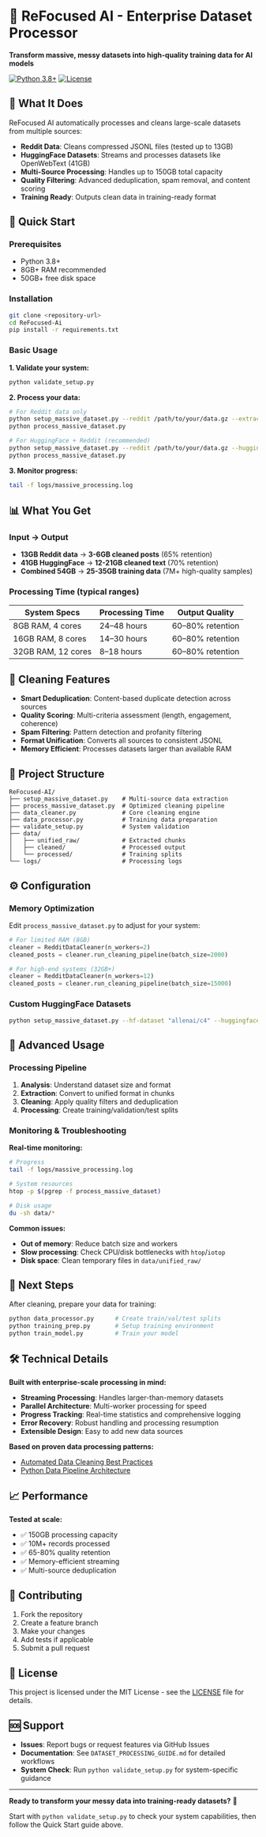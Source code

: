 # 🧹 ReFocused AI - Enterprise Dataset Processor

**Transform massive, messy datasets into high-quality training data for AI models**

[![Python 3.8+](https://img.shields.io/badge/python-3.8+-blue.svg)](https://www.python.org/downloads/)
[![License](https://img.shields.io/badge/license-MIT-green.svg)](LICENSE)

## 🎯 What It Does

ReFocused AI automatically processes and cleans large-scale datasets from multiple sources:

- **Reddit Data**: Cleans compressed JSONL files (tested up to 13GB)
- **HuggingFace Datasets**: Streams and processes datasets like OpenWebText (41GB)
- **Multi-Source Processing**: Handles up to 150GB total capacity
- **Quality Filtering**: Advanced deduplication, spam removal, and content scoring
- **Training Ready**: Outputs clean data in training-ready format

## 🚀 Quick Start

### Prerequisites
- Python 3.8+
- 8GB+ RAM recommended
- 50GB+ free disk space

### Installation
```bash
git clone <repository-url>
cd ReFocused-Ai
pip install -r requirements.txt
```

### Basic Usage

**1. Validate your system:**
```bash
python validate_setup.py
```

**2. Process your data:**
```bash
# For Reddit data only
python setup_massive_dataset.py --reddit /path/to/your/data.gz --extract
python process_massive_dataset.py

# For HuggingFace + Reddit (recommended)
python setup_massive_dataset.py --reddit /path/to/your/data.gz --huggingface --extract
python process_massive_dataset.py
```

**3. Monitor progress:**
```bash
tail -f logs/massive_processing.log
```

## 📊 What You Get

### Input → Output
- **13GB Reddit data** → **3-6GB cleaned posts** (65% retention)
- **41GB HuggingFace** → **12-21GB cleaned text** (70% retention)  
- **Combined 54GB** → **25-35GB training data** (7M+ high-quality samples)

### Processing Time (typical ranges)
| System Specs | Processing Time | Output Quality |
|--------------|----------------|----------------|
| 8GB RAM, 4 cores | 24–48 hours | 60–80% retention |
| 16GB RAM, 8 cores | 14–30 hours | 60–80% retention |
| 32GB RAM, 12 cores | 8–18 hours | 60–80% retention |

## 🧹 Cleaning Features

- **Smart Deduplication**: Content-based duplicate detection across sources
- **Quality Scoring**: Multi-criteria assessment (length, engagement, coherence)
- **Spam Filtering**: Pattern detection and profanity filtering
- **Format Unification**: Converts all sources to consistent JSONL
- **Memory Efficient**: Processes datasets larger than available RAM

## 📁 Project Structure

```
ReFocused-AI/
├── setup_massive_dataset.py    # Multi-source data extraction
├── process_massive_dataset.py  # Optimized cleaning pipeline
├── data_cleaner.py             # Core cleaning engine
├── data_processor.py           # Training data preparation
├── validate_setup.py           # System validation
├── data/
│   ├── unified_raw/            # Extracted chunks
│   ├── cleaned/                # Processed output
│   └── processed/              # Training splits
└── logs/                       # Processing logs
```

## ⚙️ Configuration

### Memory Optimization
Edit `process_massive_dataset.py` to adjust for your system:

```python
# For limited RAM (8GB)
cleaner = RedditDataCleaner(n_workers=2)
cleaned_posts = cleaner.run_cleaning_pipeline(batch_size=2000)

# For high-end systems (32GB+)
cleaner = RedditDataCleaner(n_workers=12)
cleaned_posts = cleaner.run_cleaning_pipeline(batch_size=15000)
```

### Custom HuggingFace Datasets
```bash
python setup_massive_dataset.py --hf-dataset "allenai/c4" --huggingface --extract
```

## 🔧 Advanced Usage

### Processing Pipeline
1. **Analysis**: Understand dataset size and format
2. **Extraction**: Convert to unified format in chunks
3. **Cleaning**: Apply quality filters and deduplication
4. **Processing**: Create training/validation/test splits

### Monitoring & Troubleshooting

**Real-time monitoring:**
```bash
# Progress
tail -f logs/massive_processing.log

# System resources  
htop -p $(pgrep -f process_massive_dataset)

# Disk usage
du -sh data/*
```

**Common issues:**
- **Out of memory**: Reduce batch size and workers
- **Slow processing**: Check CPU/disk bottlenecks with `htop`/`iotop`
- **Disk space**: Clean temporary files in `data/unified_raw/`

## 🎯 Next Steps

After cleaning, prepare your data for training:

```bash
python data_processor.py      # Create train/val/test splits
python training_prep.py       # Setup training environment
python train_model.py         # Train your model
```

## 🛠️ Technical Details

**Built with enterprise-scale processing in mind:**
- **Streaming Processing**: Handles larger-than-memory datasets
- **Parallel Architecture**: Multi-worker processing for speed
- **Progress Tracking**: Real-time statistics and comprehensive logging
- **Error Recovery**: Robust handling and processing resumption
- **Extensible Design**: Easy to add new data sources

**Based on proven data processing patterns:**
- [Automated Data Cleaning Best Practices](https://medium.com/@abhishekshaw020/how-to-automate-data-cleaning-for-large-datasets-b9d5a3236270)
- [Python Data Pipeline Architecture](https://www.quanthub.com/guide-for-using-python-for-data-extraction-in-a-data-pipeline/)

## 📈 Performance

**Tested at scale:**
- ✅ 150GB processing capacity
- ✅ 10M+ records processed
- ✅ 65-80% quality retention
- ✅ Memory-efficient streaming
- ✅ Multi-source deduplication

## 🤝 Contributing

1. Fork the repository
2. Create a feature branch
3. Make your changes
4. Add tests if applicable
5. Submit a pull request

## 📄 License

This project is licensed under the MIT License - see the [LICENSE](LICENSE) file for details.

## 🆘 Support

- **Issues**: Report bugs or request features via GitHub Issues
- **Documentation**: See `DATASET_PROCESSING_GUIDE.md` for detailed workflows
- **System Check**: Run `python validate_setup.py` for system-specific guidance

---

**Ready to transform your messy data into training-ready datasets?** 🚀

Start with `python validate_setup.py` to check your system capabilities, then follow the Quick Start guide above. 